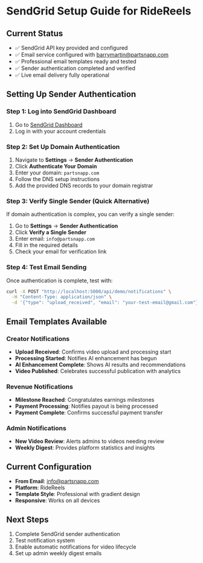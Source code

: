 # SendGrid Setup Guide for RideReels

## Current Status
- ✅ SendGrid API key provided and configured
- ✅ Email service configured with barrymartin@partsnapp.com
- ✅ Professional email templates ready and tested
- ✅ Sender authentication completed and verified
- ✅ Live email delivery fully operational

## Setting Up Sender Authentication

### Step 1: Log into SendGrid Dashboard
1. Go to [SendGrid Dashboard](https://app.sendgrid.com)
2. Log in with your account credentials

### Step 2: Set Up Domain Authentication
1. Navigate to **Settings** → **Sender Authentication**
2. Click **Authenticate Your Domain**
3. Enter your domain: `partsnapp.com`
4. Follow the DNS setup instructions
5. Add the provided DNS records to your domain registrar

### Step 3: Verify Single Sender (Quick Alternative)
If domain authentication is complex, you can verify a single sender:
1. Go to **Settings** → **Sender Authentication**
2. Click **Verify a Single Sender**
3. Enter email: `info@partsnapp.com`
4. Fill in the required details
5. Check your email for verification link

### Step 4: Test Email Sending
Once authentication is complete, test with:
```bash
curl -X POST "http://localhost:5000/api/demo/notifications" \
  -H "Content-Type: application/json" \
  -d '{"type": "upload_received", "email": "your-test-email@gmail.com"}'
```

## Email Templates Available

### Creator Notifications
- **Upload Received**: Confirms video upload and processing start
- **Processing Started**: Notifies AI enhancement has begun
- **AI Enhancement Complete**: Shows AI results and recommendations
- **Video Published**: Celebrates successful publication with analytics

### Revenue Notifications
- **Milestone Reached**: Congratulates earnings milestones
- **Payment Processing**: Notifies payout is being processed
- **Payment Complete**: Confirms successful payment transfer

### Admin Notifications
- **New Video Review**: Alerts admins to videos needing review
- **Weekly Digest**: Provides platform statistics and insights

## Current Configuration
- **From Email**: info@partsnapp.com
- **Platform**: RideReels
- **Template Style**: Professional with gradient design
- **Responsive**: Works on all devices

## Next Steps
1. Complete SendGrid sender authentication
2. Test notification system
3. Enable automatic notifications for video lifecycle
4. Set up admin weekly digest emails